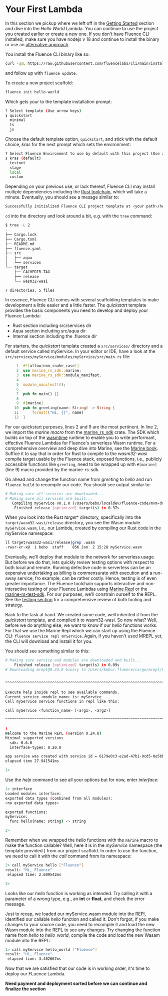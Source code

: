 # Your First Lambda

In this section we pickup where we left off in the [Getting Started](../overview/getting_started.md) section and dive into the *Hello World* Lambda. You can continue to use the project you created earlier or create a new one. If you don't have Fluence CLI installed, make sure you have nodejs v 18 and continue to install the binary or use an [alternative approach](https://github.com/fluencelabs/cli?tab=readme-ov-file#installation-and-usage).

You install the Fluence CLI binary like so:
```bash
curl -qsL https://raw.githubusercontent.com/fluencelabs/cli/main/install.sh | bash
```
and follow up with `fluence update`. 

To create a new project scaffold:

```bash
fluence init hello-world
```

Which gets your to the template installation prompt:

```bash
? Select template (Use arrow keys)
❯ quickstart
  minimal
  ts
  js
```
Choose the default template option, `quickstart`, and stick with the default choice, *kras* for the next prompt which sets the environment:

```bash
? Select Fluence Environment to use by default with this project (Use arrow keys)
❯ kras (default)
  testnet
  stage
  local
  custom
```

Depending on your previous use, or lack thereof, Fluence CLI may install multiple dependencies including the [Rust toolchain](https://www.rust-lang.org/), which will take a minute. Eventually, you should see a mesage similar to:

```bash
Successfully initialized Fluence CLI project template at <your path>/hello-world
```

`cd` into the directory and look around a bit, e.g. with the `tree` command:

```bash
$ tree -L 2
.
├── Cargo.lock
├── Cargo.toml
├── README.md
├── fluence.yaml
├── src
│   ├── aqua
│   └── services
└── target
    ├── CACHEDIR.TAG
    ├── release
    └── wasm32-wasi

7 directories, 5 files
```

In essence, Fluence CLI comes with several scaffolding templates to make development a little easier and a little faster. The *quickstart* template provides the basic components you need to develop and deploy your Fluence Lambda:

* Rust section including src/services dir
* Aqua section including src/aqua dir
* Internal section including the .fluence dir

For starters, the *quickstart* template created a `src/services/` directory and a default service called myService. In your editor or IDE, have a look at the `src/services/myService/modules/myService/src/main.rs` file:

```rust
     1	#![allow(non_snake_case)]
     2	use marine_rs_sdk::marine;
     3	use marine_rs_sdk::module_manifest;
     4
     5	module_manifest!();
     6
     7	pub fn main() {}
     8
     9	#[marine]
    10	pub fn greeting(name: String) -> String {
    11	    format!("Hi, {}", name)
    12	}
```

For our quickstart purposes, lines 2 and 9 are the most pertinent. In line 2, we import the *marine macro* from the [marine_rs_sdk](https://crates.io/crates/marine-rs-sdk) crate. The SDK which builds on top of the [wasmtime](https://wasmtime.dev/) runtime to enable you to write performant, effective Fluence Lambdas for Fluence's serverless Wasm runtime. For a comprehensive overview and deep dive into Marine, see the [Marine book](https://fluence.dev/docs/marine-book/introduction).  Suffice it to say that in order for Rust to compile to the *wasm32-wasi* compile target usable by the Fluence stack, exposed functions, i.e., publicly accessible functions like `greeting`, need to be wrapped up with `#[marine]` (line 9) macro provided by the marine-rs-sdk.

Go ahead and change the function name from *greeting* to *hello* and run `fluence build` to recompile our code. You should see output similar to:

```bash
# Making sure all services are downloaded...
# Making sure all services are built...
   Compiling myService v0.1.0 (/Users/bebo/localdev/fluence-code/mvm-docs-code/hello-world/src/services/myService/modules/myService)
    Finished release [optimized] target(s) in 0.37s
```

When you look into the Rust *target** directory, specifically into the `target/wasm32-wasi/release` directory, you see the Wasm module `myService.wasm`, i.e., our Lambda, created by compiling our Rust code in the myService namespace:

```bash
ll target/wasm32-wasi/release|grep .wasm
-rwxr-xr-x@  1 bebo  staff    85K Jan  2 15:28 myService.wasm
```

Eventually, we'll deploy that module to the network for serverless usage. But before we do that, lets quickly review testing options with respect to both local and remote. Running defective code in serverless can be an expensive undertaking as billing is commensurate with execution and a run-away service, fro example, can be rather costly. Hence, testing is of even greater importance. The Fluence toolchain supports interactive and non-interactive testing of your Fluence Lambdas using [Marine Repl](https://crates.io/crates/mrepl) or the [marine-rs-test-sdk](https://crates.io/crates/mrepl). For our purposes, we'll constrain ourself to the REPL. See the [testing section](../how-to/test.md) for a comprehensive review of both tooling and strategy.

Back to the task at hand. We created some code, well inherited it from the *quickstart* template, and compiled it to wasm32-wasi. So now what? Well, before we do anything else, we want to know if our *hello* functions works. For that we use the Marine Repl which we can start up using the Fluence CLI: `fluence service repl mYService`. Again, if you haven't used MREPL yet, the CLI will download and install it for you. 

You should see something similar to this:

```bash
# Making sure service and modules are downloaded and built...
    Finished release [optimized] target(s) in 0.09s
# Downloading mrepl@0.24.0 binary to /Users/bebo/.fluence/cargo/mrepl/0.24.0...


^^^^^^^^^^^^^^^^^^^^^^^^^^^^^^^^^^^^^^^^^^^^^^^^^^^^^^^^^^^^^^^^^^^^^^^^^^^^^^^^

Execute help inside repl to see available commands.
Current service <module_name> is: myService
Call myService service functions in repl like this:

call myService <function_name> [<arg1>, <arg2>]

^^^^^^^^^^^^^^^^^^^^^^^^^^^^^^^^^^^^^^^^^^^^^^^^^^^^^^^^^^^^^^^^^^^^^^^^^^^^^^^^

}
Welcome to the Marine REPL (version 0.24.0)
Minimal supported versions
  sdk: 0.6.0
  interface-types: 0.20.0

app service was created with service id = 6179e0c3-e2ad-47b1-9cd5-0e5bb37da89e
elapsed time 27.941541ms

1>
```

Use the *help* command to see all your options but for now, enter *interface*:

```bash
1> interface
Loaded modules interface:
exported data types (combined from all modules):
<no exported data types>

exported functions:
myService:
  func hello(name: string) -> string

2>
```

Remember when we wrapped the *hello* functions with the `marine` macro to make the function callable? Well, here it is in the *myService* namespace (the template provided ) from our project scaffold. In order to use the function, we need to call it with the *call* command from its namespace:

```bash
2> call myService hello ["Fluence"]
result: "Hi, Fluence"
 elapsed time: 2.609542ms

3>
```

Looks like our *hello* function is working as intended. Try calling it with a parameter of a wrong type, e.g., an **int** or **float**, and check the error message.

Just to recap, we loaded our myService.wasm module into the REPl, identified our callable *hello* function and called it. Don't forgot, if you make changes to your source code, you need to recompile it and load the new Wasm module into the REPL to see any changes. Try changing the function name from *hello* to *hello_world*, compile the code and load the new Wasam module into the REPL:

```bash
1> call myService hello_world ["Fluence"]
result: "Hi, Fluence"
 elapsed time: 3.402667ms
```

Now that we are satisfied that our code is in working order, it's time to deploy our FLuence Lambda.


**Need payment and deployment sorted before we can continue and finalize the section**








